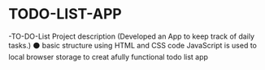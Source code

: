 # TODO-LIST-APP
-TO-DO-List  Project description (Developed an App to keep track of daily tasks.)  ⚫ basic structure using HTML and CSS code JavaScript is used to local browser storage to creat afully functional todo list app
